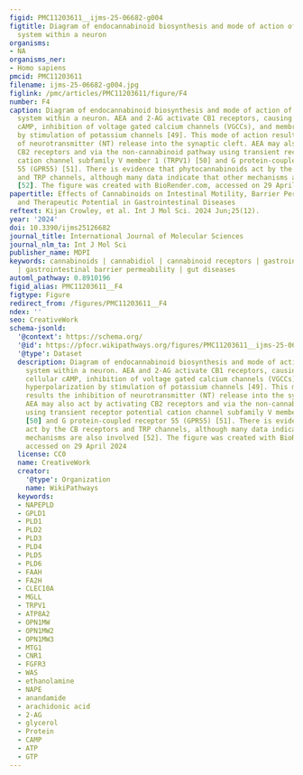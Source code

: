 ```yaml
---
figid: PMC11203611__ijms-25-06682-g004
figtitle: Diagram of endocannabinoid biosynthesis and mode of action of the endocannabinoid
  system within a neuron
organisms:
- NA
organisms_ner:
- Homo sapiens
pmcid: PMC11203611
filename: ijms-25-06682-g004.jpg
figlink: /pmc/articles/PMC11203611/figure/F4
number: F4
caption: Diagram of endocannabinoid biosynthesis and mode of action of the endocannabinoid
  system within a neuron. AEA and 2-AG activate CB1 receptors, causing a drop in cellular
  cAMP, inhibition of voltage gated calcium channels (VGCCs), and membrane hyperpolarization
  by stimulation of potassium channels [49]. This mode of action results the inhibition
  of neurotransmitter (NT) release into the synaptic cleft. AEA may also act by activating
  CB2 receptors and via the non-cannabinoid pathway using transient receptor potential
  cation channel subfamily V member 1 (TRPV1) [50] and G protein-coupled receptor
  55 (GPR55) [51]. There is evidence that phytocannabinoids act by the CB receptors
  and TRP channels, although many data indicate that other mechanisms are also involved
  [52]. The figure was created with BioRender.com, accessed on 29 April 2024
papertitle: Effects of Cannabinoids on Intestinal Motility, Barrier Permeability,
  and Therapeutic Potential in Gastrointestinal Diseases
reftext: Kijan Crowley, et al. Int J Mol Sci. 2024 Jun;25(12).
year: '2024'
doi: 10.3390/ijms25126682
journal_title: International Journal of Molecular Sciences
journal_nlm_ta: Int J Mol Sci
publisher_name: MDPI
keywords: cannabinoids | cannabidiol | cannabinoid receptors | gastrointestinal motility
  | gastrointestinal barrier permeability | gut diseases
automl_pathway: 0.8910196
figid_alias: PMC11203611__F4
figtype: Figure
redirect_from: /figures/PMC11203611__F4
ndex: ''
seo: CreativeWork
schema-jsonld:
  '@context': https://schema.org/
  '@id': https://pfocr.wikipathways.org/figures/PMC11203611__ijms-25-06682-g004.html
  '@type': Dataset
  description: Diagram of endocannabinoid biosynthesis and mode of action of the endocannabinoid
    system within a neuron. AEA and 2-AG activate CB1 receptors, causing a drop in
    cellular cAMP, inhibition of voltage gated calcium channels (VGCCs), and membrane
    hyperpolarization by stimulation of potassium channels [49]. This mode of action
    results the inhibition of neurotransmitter (NT) release into the synaptic cleft.
    AEA may also act by activating CB2 receptors and via the non-cannabinoid pathway
    using transient receptor potential cation channel subfamily V member 1 (TRPV1)
    [50] and G protein-coupled receptor 55 (GPR55) [51]. There is evidence that phytocannabinoids
    act by the CB receptors and TRP channels, although many data indicate that other
    mechanisms are also involved [52]. The figure was created with BioRender.com,
    accessed on 29 April 2024
  license: CC0
  name: CreativeWork
  creator:
    '@type': Organization
    name: WikiPathways
  keywords:
  - NAPEPLD
  - GPLD1
  - PLD1
  - PLD2
  - PLD3
  - PLD4
  - PLD5
  - PLD6
  - FAAH
  - FA2H
  - CLEC10A
  - MGLL
  - TRPV1
  - ATP8A2
  - OPN1MW
  - OPN1MW2
  - OPN1MW3
  - MTG1
  - CNR1
  - FGFR3
  - WAS
  - ethanolamine
  - NAPE
  - anandamide
  - arachidonic acid
  - 2-AG
  - glycerol
  - Protein
  - CAMP
  - ATP
  - GTP
---
```

